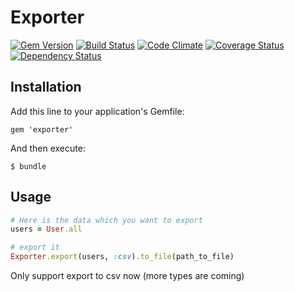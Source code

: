 # Exporter
[![Gem Version](https://badge.fury.io/rb/exporter.png)](http://badge.fury.io/rb/exporter)
[![Build Status](https://travis-ci.org/voanhduy1512/exporter.png?branch=master)](https://travis-ci.org/voanhduy1512/exporter)
[![Code Climate](https://codeclimate.com/github/voanhduy1512/exporter.png)](https://codeclimate.com/github/voanhduy1512/exporter)
[![Coverage Status](https://coveralls.io/repos/voanhduy1512/exporter/badge.png)](https://coveralls.io/r/voanhduy1512/exporter)
[![Dependency Status](https://gemnasium.com/voanhduy1512/exporter.png)](https://gemnasium.com/voanhduy1512/exporter)




## Installation

Add this line to your application's Gemfile:

    gem 'exporter'

And then execute:

    $ bundle

## Usage
``` ruby
# Here is the data which you want to export
users = User.all

# export it
Exporter.export(users, :csv).to_file(path_to_file)
```

Only support export to csv now (more types are coming)
